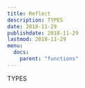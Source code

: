 ```yaml
---
title: Reflect
description: TYPES
date: 2018-11-29
publishdate: 2018-11-29
lastmod: 2018-11-29
menu:
  docs:
    parent: "functions"
---
```


TYPES
